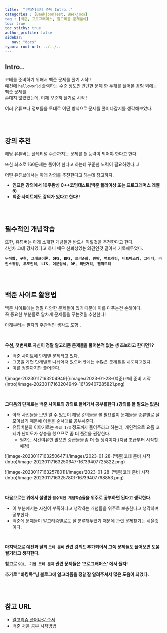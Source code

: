 ```yaml
---
title:  "[백준]코테 준비 Intro.."
categories : [BaekjoonTest, Baekjoon]
tag : [백준, 프로그래머스, 알고리즘 문제풀이]
toc: true
toc_sticky: true
author_profile: false
sidebar:
   nav: "docs"
typora-root-url: ../../..
---
```




## Intro..

코테를 준비하기 위해서 백준 문제를 풀기 시작!!  
예전에 `helloworld` 출력하는 수준 정도인 간단한 문제 한 두개를 풀어본 경험 외에는 백준 문제를  
손대지 않았었는데, 이제 꾸준히 풀기로 시작!!

여러 유튜브나 정보들을 토대로 어떤 방식으로 문제를 풀어나갈지를 생각해보았다.

<br><br>

## 강의 추천

해당 유튜버는 플레티넘 수준까지는 문제를 풀 능력이 되어야 한다고 한다.  

또한 최소로 160문제는 풀어야 한다고 하는데 꾸준한 노력이 필요하겠다...!

어떤 유튜브에서는 아래 강의를 추천한다고 하는데 참고하자.  

* **인프런 강의에서 10주완성 C++코딩테스트(백준 플레이상 또는 프로그래머스 레벨5)**
* **백준 사이트에도 강의가 있다고 한다!!**

<br><br>

## 필수적인 개념학습

또한, 유튜버는 아래 소개한 개념들만 반드시 익힐것을 추천한다고 한다.  
4년차 코테 강사였다고 하니 매우 신뢰성있는 의견인것 같아서 기록해두었다.

**`누적합, 구현, 그래프이론, DFS, BFS, 트리순회, 완탐, 백트래킹, 비트마스킹, 그리디, 라인스위핑, 투포인터, LIS, 이분탐색, DP, 최단거리, 펜윅트리`**

<br><br>

## 백준 사이트 활용법

백준 사이트에는 정말 다양한 문제들이 있기 때문에 이를 다푸는건 손해이다.  
꼭 중요한 부분들로 알차게 문제들을 푸는것을 추천한다!

아래부터는 필자의 주관적인 생각도 포함..

<br>

**우선, 첫번째로 자신이 정말 알고리즘 문제들을 풀어본적 없는 생 초보라고 한다면??**

* 백준 사이트에 단계별 문제라고 있다.
* 그곳을 가면 단계별로 나뉘어져 있으며 안에는 수많은 문제들을 내포하고있다.
* 이를 정렬까지만 풀어준다.

![image-20230117163204949](/images/2023-01-28-(백준)코테 준비 시작(Intro)/image-20230117163204949-16739407285821.png)

<br>

**그다음의 단계로는 백준 사이트의 강의로 들어가서 공부를한다.(강의를 볼 필요는 없음)**

* 아래 사진들을 보면 알 수 있듯이 해당 강의들을 볼 필요없이 문제들을 종류별로 잘 모아놨기 때문에 이들을 순서대로 공부해준다.
* 유튜버분의 이야기로는 `중급 1/3` 정도까지 풀어주라고 하는데, 개인적으로 요즘 코테가 난이도가 상승을 했으므로 좀 더 풀것을 권장한다.
  * 필자는 시간여유만 많으면 중급들을 좀 더 풀 생각이다.(지금 초급부터 시작할 예정)

![image-20230117163250647](/images/2023-01-28-(백준)코테 준비 시작(Intro)/image-20230117163250647-16739407725822.png)



![image-20230117163257801](/images/2023-01-28-(백준)코테 준비 시작(Intro)/image-20230117163257801-16739407798853.png)

<br>

**다음으로는 위에서 설명한 `필수적인 개념학습`들을 위주로 공부하면 된다고 생각한다.**

* 이 부분에서는 자신이 부족하다고 생각하는 개념들을 위주로 보충한다고 생각하며 공부한다.
* 백준에 문제들이 알고리즘별로도 잘 분류해두었기 때문에 관련 문제찾기는 쉬울것이다.

<br>

**마지막으로 예전과 달리 `코테 준비` 관련 강의도 추가되어서 그쪽 문제들도 풀어보면 도움될거라고 생각한다.**

**참고로 `SQL, 기업 코테 문제` 관련 문제들은 '프로그래머스' 에서 풀자!**

**추가로 "바킹독"님 블로그에 알고리즘을 정말 잘 알려주셔서 많은 도움이 되었다.**

<br><br>

## 참고 URL

* [알고리즘 풀어나갈 순서](https://www.youtube.com/watch?v=OhSlSl_C2OM&list=LL&index=1&t=1220s)
* [백준 처음 공부 시작방법](https://www.youtube.com/watch?v=H6z1_tnyhp0&t=29s)

